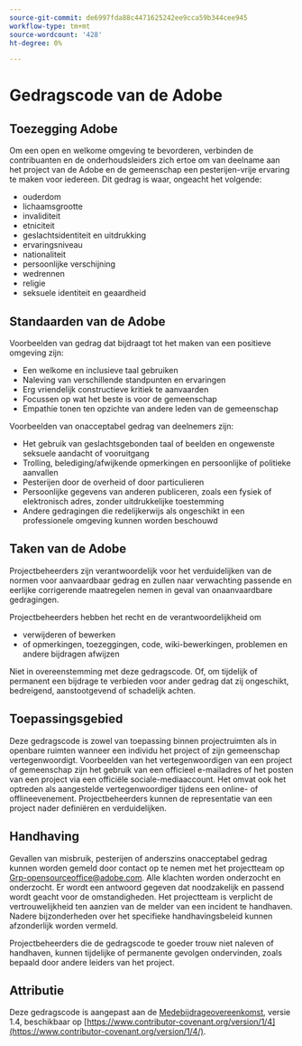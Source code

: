```yaml
---
source-git-commit: de6997fda88c4471625242ee9cca59b344cee945
workflow-type: tm+mt
source-wordcount: '428'
ht-degree: 0%

---
```

# Gedragscode van de Adobe

## Toezegging Adobe

Om een open en welkome omgeving te bevorderen, verbinden de contribuanten en de onderhoudsleiders zich ertoe om van deelname aan het project van de Adobe en de gemeenschap een pesterijen-vrije ervaring te maken voor iedereen. Dit gedrag is waar, ongeacht het volgende:

* ouderdom
* lichaamsgrootte
* invaliditeit
* etniciteit
* geslachtsidentiteit en uitdrukking
* ervaringsniveau
* nationaliteit
* persoonlijke verschijning
* wedrennen
* religie
* seksuele identiteit en geaardheid

## Standaarden van de Adobe

Voorbeelden van gedrag dat bijdraagt tot het maken van een positieve omgeving zijn:

* Een welkome en inclusieve taal gebruiken
* Naleving van verschillende standpunten en ervaringen
* Erg vriendelijk constructieve kritiek te aanvaarden
* Focussen op wat het beste is voor de gemeenschap
* Empathie tonen ten opzichte van andere leden van de gemeenschap

Voorbeelden van onacceptabel gedrag van deelnemers zijn:

* Het gebruik van geslachtsgebonden taal of beelden en ongewenste seksuele aandacht of vooruitgang
* Trolling, belediging/afwijkende opmerkingen en persoonlijke of politieke aanvallen
* Pesterijen door de overheid of door particulieren
* Persoonlijke gegevens van anderen publiceren, zoals een fysiek of elektronisch adres, zonder uitdrukkelijke toestemming
* Andere gedragingen die redelijkerwijs als ongeschikt in een professionele omgeving kunnen worden beschouwd

## Taken van de Adobe

Projectbeheerders zijn verantwoordelijk voor het verduidelijken van de normen voor aanvaardbaar gedrag en zullen naar verwachting passende en eerlijke corrigerende maatregelen nemen in geval van onaanvaardbare gedragingen.

Projectbeheerders hebben het recht en de verantwoordelijkheid om

* verwijderen of bewerken
* of opmerkingen, toezeggingen, code, wiki-bewerkingen, problemen en andere bijdragen afwijzen

Niet in overeenstemming met deze gedragscode. Of, om tijdelijk of permanent een bijdrage te verbieden voor ander gedrag dat zij ongeschikt, bedreigend, aanstootgevend of schadelijk achten.

## Toepassingsgebied

Deze gedragscode is zowel van toepassing binnen projectruimten als in openbare ruimten wanneer een individu het project of zijn gemeenschap vertegenwoordigt.
Voorbeelden van het vertegenwoordigen van een project of gemeenschap zijn het gebruik van een officieel e-mailadres of het posten van een project via een officiële sociale-mediaaccount. Het omvat ook het optreden als aangestelde vertegenwoordiger tijdens een online- of offlineevenement. Projectbeheerders kunnen de representatie van een project nader definiëren en verduidelijken.

## Handhaving

Gevallen van misbruik, pesterijen of anderszins onacceptabel gedrag kunnen worden gemeld door contact op te nemen met het projectteam op Grp-opensourceoffice@adobe.com. Alle klachten worden onderzocht en onderzocht. Er wordt een antwoord gegeven dat noodzakelijk en passend wordt geacht voor de omstandigheden. Het projectteam is verplicht de vertrouwelijkheid ten aanzien van de melder van een incident te handhaven. Nadere bijzonderheden over het specifieke handhavingsbeleid kunnen afzonderlijk worden vermeld.

Projectbeheerders die de gedragscode te goeder trouw niet naleven of handhaven, kunnen tijdelijke of permanente gevolgen ondervinden, zoals bepaald door andere leiders van het project.

## Attributie

Deze gedragscode is aangepast aan de [Medebijdrageovereenkomst](https://www.contributor-covenant.org/), versie 1.4, beschikbaar op [https://www.contributor-covenant.org/version/1/4](https://www.contributor-covenant.org/version/1/4/).
